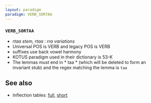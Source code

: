 ```yaml
---
layout: paradigm
paradigm: VERB_SORTAA
---
```

### ` VERB_SORTAA `

* _rtaa stem, rtaa : rra variations_
* Universal POS is VERB and legacy POS is VERB
* suffixes use back vowel harmony
* KOTUS paradigm used in their dictionary is 53-K
* The lemmas must end in * taa * (which will be deleted to form an invariant stub) and the regex matching the lemma is ` taa `

## See also

* Inflection tables: [full](gen/S/sortaa.html), [short](gen/S/sortaa_wikt.html)

